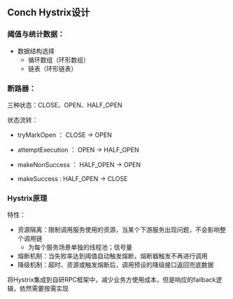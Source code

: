 ## Conch Hystrix设计



### 阈值与统计数据：

- 数据结构选择
  - 循环数组（环形数组）
  - 链表（环形链表）

### 断路器：

三种状态：CLOSE、OPEN、HALF_OPEN

状态流转：

- tryMarkOpen ： CLOSE -> OPEN

- attemptExecution ： OPEN -> HALF_OPEN
- makeNonSuccess ： HALF_OPEN -> OPEN
- makeSuccess : HALF_OPEN -> CLOSE



### Hystrix原理

特性：

- 资源隔离：限制调用服务使用的资源，当某个下游服务出现问题，不会影响整个调用链
  - 为每个服务场景单独的线程池；信号量
- 熔断机制：当失败率达到阈值自动触发熔断，熔断器触发不再进行调用
- 降级机制：超时、资源或触发熔断后，调用预设的降级接口返回兜底数据



将Hystrix集成到自研RPC框架中，减少业务方使用成本，但是响应的failback逻辑，依然需要按需实现